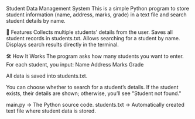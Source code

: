 Student Data Management System
This is a simple Python program to store student information (name, address, marks, grade) in a text file and search student details by name.

📌 Features
Collects multiple students' details from the user.
Saves all student records in students.txt.
Allows searching for a student by name.
Displays search results directly in the terminal.

🛠️ How It Works
The program asks how many students you want to enter.
For each student, you input:
Name
Address
Marks
Grade

All data is saved into students.txt.

You can choose whether to search for a student’s details.
If the student exists, their details are shown; otherwise, you’ll see "Student not found."

main.py → The Python source code.
students.txt → Automatically created text file where student data is stored.
